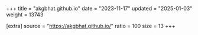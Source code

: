 +++
title = "akgbhat.github.io"
date = "2023-11-17"
updated = "2025-01-03"
weight = 13743

[extra]
source = "https://akgbhat.github.io/"
ratio = 100
size = 13
+++
